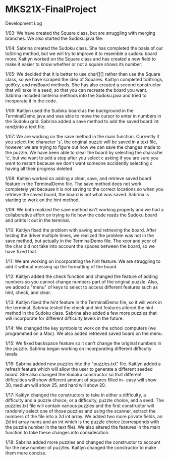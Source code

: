 # MKS21X-FinalProject

Development Log

1/03: We have created the Square class, but are struggling with merging branches. We also started the Sudoku.java file.

1/04: Sabrina created the Sudoku class. She has completed the basis of our toString method, but we will try to improve it to resemble a sudoku board more. Kaitlyn worked on the Square class and has created a new field to make it easier to know whether or not a square shows its number.

1/05: We decided that it is better to use char[][] rather than use the Square class, so we have scraped the idea of Squares. Kaitlyn completed toStrings, getKey, and myBoard methods. She has also created a second constructor that will take in a seed, so that you can recreate the board you want. Sabrina included lanterna methods into the Sudoku.java and tried to incoporate it in the code.

1/06: Kaitlyn used the Sudoku board as the background in the TerminalDemo.java and was able to move the cursor to enter in numbers in the Sudoku grid. Sabrina added a save method to add the saved board   int rand;into a text file.

1/07: We are working on the save method in the main function. Currently if you select the character 's', the original puzzle will be saved in a text file, however we are trying to figure out how we can save the changes made to the puzzle. We have been able to clear the board by selecting the character 'c', but we want to add a step after you select c asking if you are sure you want to restart because we don't want someone accidently selecting c having all their progress deleted.

1/08: Kaitlyn worked on adding a clear, save, and retrieve saved board feature in the TerminalDemo file. The save method does not work completely yet because it is not saving to the correct locations so when you retrieve the saved board, the board is not what was saved. Sabrina is starting to work on the hint method.

1/09: We both realized the save method isn't working properly and we had a collaborative effort on trying to fix how the code reads the Sudoku board and prints it out in the terminal.

1/10: Kaitlyn fixed the problem with saving and retrieving the board. After testing the driver multiple times, we realized the problem was not in the save method, but actually in the TerminalDemo file. The xcor and ycor of the char did not take into account the spaces between the board, so we have fixed that.

1/11: We are working on incorporating the hint feature. We are struggling to add it without messing up the formatting of the board.

1/12: Kaitlyn added the check function and changed the feature of adding numbers so you cannot change numbers part of the original puzzle. Also, we added a "menu" of keys to select to access different features such as hint, check, and clear.

1/13: Kaitlyn fixed the hint feature in the TerminalDemo file, so it will work in the terminal. Sabrina tested the check and hint features altered the hint method in the Sudoku class. Sabrina also added a few more puzzles that will incorporate for different difficulty levels in the future.

1/14: We changed the key symbols to work on the school computers (we programmed on a Mac). We also added retrieved saved board on the menu.

1/15: We fixed backspace feature so it can't change the original numbers in the puzzle. Sabrina began working on incorporating different difficulty levels.

1/16: Sabrina added new puzzles into the "puzzles.txt" file. Kaitlyn added a refresh feature which will allow the user to generate a different seeded board. She also changed the Sudoku constructor so that different difficulties will show different amount of squares filled in– easy will show 30, medium will show 25, and hard will show 20.

1/17: Kaitlyn changed the constructors to take in either a difficulty, a difficulty and a puzzle choice, or a difficulty, puzzle choice, and a seed. The puzzles.txt file will contain various puzzles and the first constructor will randomly select one of those puzzles and using the scanner, extract the numbers of the file into a 2d int array. We added two more private fields, an 2d int array nums and an int which is the puzzle choice (corresponds with the puzzle number in the text file). We also altered the features in the main function to take these changes into consideration.

1/18: Sabrina added more puzzles and changed the constructor to account for the new number of puzzles. Kaitlyn changed the constructor to make them more concise.
